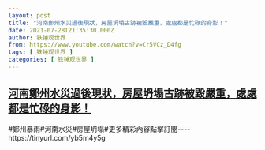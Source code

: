 ```yaml
---
layout: post
title: "河南鄭州水災過後現狀，房屋坍塌古跡被毀嚴重，處處都是忙碌的身影！"
date: 2021-07-28T21:35:30.000Z
author: 铁锤观世界
from: https://www.youtube.com/watch?v=Cr5VCz_D4fg
tags: [ 铁锤观世界 ]
categories: [ 铁锤观世界 ]
---
```

<!--1627508130000-->
[河南鄭州水災過後現狀，房屋坍塌古跡被毀嚴重，處處都是忙碌的身影！](https://www.youtube.com/watch?v=Cr5VCz_D4fg)
------

<div>
#鄭州暴雨#河南水災#房屋坍塌#更多精彩內容點擊訂閱----https://tinyurl.com/yb5m4y5g
</div>
